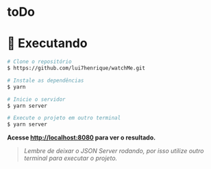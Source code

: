 # toDo

# :construction_worker: Executando

```bash 
# Clone o repositório
$ https://github.com/lui7henrique/watchMe.git
```

```bash 
# Instale as dependências
$ yarn
```

```bash 
# Inicie o servidor 
$ yarn server
```

```bash 
# Execute o projeto em outro terminal 
$ yarn server
```

**Acesse <http://localhost:8080> para ver o resultado.**
> _Lembre de deixar o JSON Server rodando, por isso utilize outro terminal para executar o projeto._
